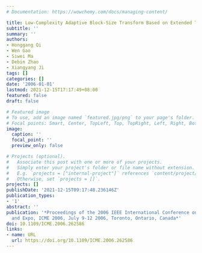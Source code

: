 ```yaml
---
# Documentation: https://wowchemy.com/docs/managing-content/

title: Low-Complexity Adaptive Block-Size Transform Based on Extended Transforms
subtitle: ''
summary: ''
authors:
- Honggang Qi
- Wen Gao
- Siwei Ma
- Debin Zhao
- Xiangyang Ji
tags: []
categories: []
date: '2006-01-01'
lastmod: 2021-12-15T17:17:49+08:00
featured: false
draft: false

# Featured image
# To use, add an image named `featured.jpg/png` to your page's folder.
# Focal points: Smart, Center, TopLeft, Top, TopRight, Left, Right, BottomLeft, Bottom, BottomRight.
image:
  caption: ''
  focal_point: ''
  preview_only: false

# Projects (optional).
#   Associate this post with one or more of your projects.
#   Simply enter your project's folder or file name without extension.
#   E.g. `projects = ["internal-project"]` references `content/project/deep-learning/index.md`.
#   Otherwise, set `projects = []`.
projects: []
publishDate: '2021-12-15T09:17:48.236146Z'
publication_types:
- '1'
abstract: ''
publication: '*Proceedings of the 2006 IEEE International Conference on Multimedia
  and Expo, ICME 2006, July 9-12 2006, Toronto, Ontario, Canada*'
doi: 10.1109/ICME.2006.262586
links:
- name: URL
  url: https://doi.org/10.1109/ICME.2006.262586
---
```

